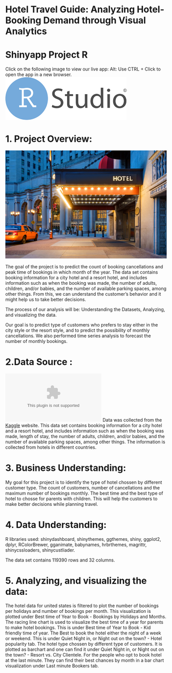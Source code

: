 # Hotel Travel Guide: Analyzing Hotel-Booking Demand through Visual Analytics

# Shinyapp Project R
Click on the following image to view our live app:
Alt: Use CTRL + Click to open the app in a new browser.
[![](https://github.com/skala2/Hotel-Bookings/blob/main/R_studio.png)](https://eyguidry.shinyapps.io/Hotel_Travel_Guide/)

# 1.	Project Overview:
![](https://github.com/skala2/Hotel-Bookings/blob/main/hotel.jpeg)
 
The goal of the project is to predict the count of booking cancellations and peak time of bookings in which month of the year. The data set contains booking information for a city hotel and a resort hotel, and includes information such as when the booking was made, the number of adults, children, and/or babies, and the number of available parking spaces, among other things. From this, we can understand the customer’s behavior and it might help us to take better decisions.  

The process of our analysis will be: Understanding the Datasets, Analyzing, and visualizing the data. 

Our goal is to predict type of customers who prefers to stay either in the city style or the resort style, and to predict the possibility of monthly cancellations. We also performed time series analysis to forecast the number of monthly bookings.


# 2.Data Source :
![](https://github.com/skala2/Hotel-Bookings/blob/main/hotel_bookings.csv)
Data was collected from the [Kaggle](https://www.kaggle.com/jessemostipak/hotel-booking-demand) website.
This data set contains booking information for a city hotel and a resort hotel, and includes information such as when the booking was made, length of stay, the number of adults, children, and/or babies, and the number of available parking spaces, among other things.
The information is collected from hotels in different countries.

# 3.	Business Understanding:

My goal for this project is to identify the type of hotel chossen by different customer type. The count of customers, number of cancellations and the maximum number of bookings monthly. The best time and the best type of hotel to chosse for parents with children. This will help the customers to make better decisions while planning travel.

# 4. Data Understanding:

R libraries used: shinydashboard, shinythemes, ggthemes, shiny, ggplot2, dplyr, RColorBrewer, gganimate, babynames, hrbrthemes, magrittr, shinycssloaders, shinycustliader.

The data set contains 119390 rows and 32 columns.

# 5. Analyzing, and visualizing the data:

The hotel data for united states is filtered to plot the number of bookings per holidays and number of bookings per month. This visualization is plotted under Best time of Year to Book - Bookings by Holidays and Months.
The racing line chart is used to visualize the best time of a year for parents to make hotel bookings. This is under Best time of Year to Book - Kid friendly time of year.
The Best to book the hotel either the night of a week or weekend. This is under Quiet Night in, or Night out on the town? - Hotel popularity tab.
The hotel type chossen by different type of customers. It is plotted as barchart and one can find it under Quiet Night in, or Night out on the town? - Resort vs. City Clientele.
For the people who opt to book hotel at the last minute. They can find their best chances by month in a bar chart visualization under Last minute Bookers tab.

